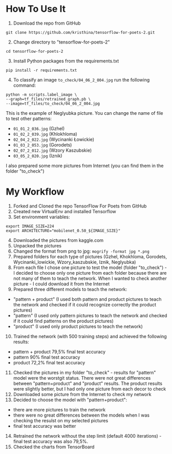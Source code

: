 # How To Use It

1. Download the repo from GitHub
```
git clone https://github.com/kristhina/tensorflow-for-poets-2.git
```
2. Change directory to "tensorflow-for-poets-2"
```
cd tensorflow-for-poets-2
```
3. Install Python packages from the requirements.txt
```
pip install -r requirements.txt
```
4. To classify an image `to_check/04_06_2_004.jpg` run the following command:
```
python -m scripts.label_image \
--graph=tf_files/retrained_graph.pb \
--image=tf_files/to_check/04_06_2_004.jpg
```
This is the example of Neglyubka picture.
You can change the name of file to test other patterns:
* `01_01_2_036.jpg` (Gzhel)
* `01_02_2_039.jpg` (Khlokhloma)
* `02_04_2_022.jpg` (Wycinanki Łowickie)
* `01_03_2_053.jpg` (Gorodets)
* `02_07_2_012.jpg` (Wzory Kaszubskie)
* `03_05_2_020.jpg` (Iznik)

I also prepared some more pictures from Internet (you can find them in the folder "to_check")

# My Workflow

1. Forked and Cloned the repo TensorFlow For Poets from GitHub
2. Created new VirtualEnv and installed Tensorflow
3. Set environment variables:
  ``` 
  export IMAGE_SIZE=224
  export ARCHITECTURE="mobilenet_0.50_${IMAGE_SIZE}"
  ```
4. Downloaded the pictures from kaggle.com
5. Unpacked the pictures
6. Changed the format from png to jpg:  `mogrify -format jpg *.png`
7. Prepared folders for each type of pictures (Gzhel, Khokhloma, Gorodets, Wycinanki_lowickie, Wzory_kaszubskie, Iznik, Neglyubka)
8. From each file I chose one picture to test the model (folder "to_check") - I decided to choose only one picture from each folder because there are not many of them to teach the network. When I wanted to check another picture - I could download it from the Internet
9. Prepared three different models to teach the network:
  * "pattern + product" (I used both pattern and product pictures to teach the network and checked if it could recognize correctly the product pictures)
  * "pattern" (I used only pattern pictures to teach the network and checked if it could find patterns on the product pictures)
  * "product" (I used only product pictures to teach the network)
10. Trained the network (with 500 training steps) and achieved the following results:
  * pattern + product 79,5% final test accuracy
  * pattern 90% final test accuracy
  * product 72,2% final test accuracy
11. Checked the pictures in my folder "to_check" - results for "pattern" model were the worstgit status. There were not great differences between "pattern+product" and "product" results. The product results were slightly better, but I had only one picture from each decor to check
12. Downloaded some picture from the Internet to check my network
13. Decided to choose the model with "pattern+product":
  * there are more pictures to train the network
  * there were no great differences between the models when I was checking the resulst on my selected pictures
  * final test accuracy was better
14. Retrained the network without the step limit (default 4000 iterations) - final test accuracy was also 79,5%. 
15. Checked the charts from TensorBoard









